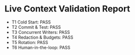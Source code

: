# Live Context Validation Report

- T1 Cold Start: PASS
- T2 Commit & Test: PASS
- T3 Concurrent Writers: PASS
- T4 Redaction & Budgets: PASS
- T5 Rotation: PASS
- T6 Human-in-the-loop: PASS

